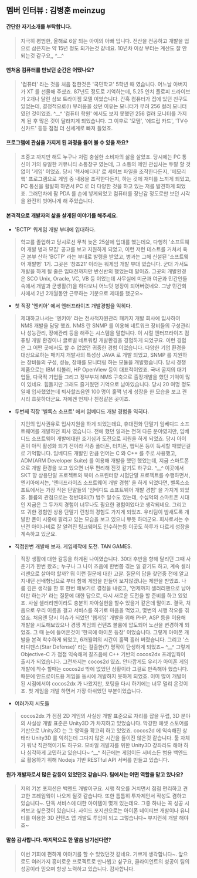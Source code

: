 ## 멤버 인터뷰 : 김병훈 meinzug

#### 간단한 자기소개를 부탁합니다.

> 지극히 평범한, 올해로 6살 되는 아이의 아빠 입니다. 전산을 전공하고 개발을 업으로 삼은지는 약 15년 정도 되가는것 같네요. 10년차 이상 부터는 계산도 잘 안되는것 같구요,, ^__^

#### 맨처음 컴퓨터를 만났던 순간은 어땠나요?

> '컴퓨터' 라는 것을 처음 접한것은 '국민학교' 5학년 때 였습니다. 어느날 아버지가 XT 를 선물해 주셨죠. 87년도 정도로 기억하는데, 5.25 인치 플로피 드라이브가 2개나 달린 삼보 트라이젬 모델 이었습니다. 간혹 컴퓨터가 집에 있던 친구도 있었는데, 결정적으로(!) 부러움을 샀던 이유는 모니터가 무려 256 컬러 모니터 였던 것이었죠. ^__^ '컴퓨터 학원' 에서도 보지 못했던 256 컬러 모니터를 가지게 된 후 많은 것이 달라지게 되었습니다. 그 이후로 '모뎀', '에드립 카드', 'TV수신카드' 등등 점점 더 신세계로 빠져 들었죠.

#### 프로그램에 관심을 가지게 된 과정을 들어 볼 수 있을 까요?

> 초중고 까지만 해도 누구나 처럼 충실한 소비자의 삶을 살았죠. 당시에는 PC 통신이 거의 유일한 커뮤니티 소통창구 였는데, 그 소통의 메인 관심사는 두말 할 것 없이 '게임' 이었죠. 당시 '헥사에디터' 로 세이브 파일을 조작한다든지, '메모리 핵' 프로그램으로 게임 중 내용을 조작한다든지, 하는 것에 재미를 느끼게 되었고, PC 통신을 활발히 하면서 PC 로 더 다양한 것을 하고 있는 저를 발견하게 되었죠. 그러던차에 팜 PDA 를 손에 넣게되었고 컴퓨터를 장난감 정도로만 보던 시각을 완전히 벗어나게 해 주었습니다.

#### 본격적으로 개발자의 삶을 살게된 이야기를 해주세요.

* 'BCTP' 워게임 개발 부대에 입대하다.

> 학교를 졸업하고 당시로선 무척 늦은 25살에 입대를 했는데요, 다행히 '소프트웨어 개발 병과 모집' 공고를 보고 지원하게 되었고, 이런 저런 테스트를 거쳐서 육군 본부 산하 'BCTP' 라는 부대로 발령을 받았고, 병과는 그해 신설된 '소프트웨어 개발병' 1기. 그곳은 '창조21' 이라는 워게임 개발 부대 였습니다. 군대 가서도 개발을 하게 될 줄은 입대전까지만 반신반의 했었는데 말이죠. 그곳의 개발환경은 SCO Unix, Oracle, VC, VB 등 이었는데 사무실에 미군과 여군과 민간인들 속에서 개발과 군생활(?)을 하다보니 어느덧 병장이 되어버렸네요. 그냥 민간회사에서 2년 2개월동안 근무하는 기분으로 제대를 했군요~

* 첫 직장 '엔키아' 에서 엔터프라이즈 개발경험을 익히다.

> 제대하고나서는 '엔키아' 라는 전사적자원관리 패키지 개발 회사에 입사하여 NMS 개발을 담당 했죠. NMS 란 SNMP 를 이용해 네트워크 장비들의 구성관리나 성능관리, 장애관리 등을 해주는 시스템을 말합니다. 이 시절 엔터프라이즈 컴퓨팅 개발 환경이나 글로벌 네트워킹 개발환경을 경험하게 되었구요. 이런 경험은 그 어떤 곳에서도 할 수 없었던 귀중한 경험 이었습니다. 다양한 기업 환경을 대상으로하는 패키지 개발사의 특성상 JAVA 로 개발 되었고, SNMP 를 지원하는 장비들의 구성, 성능, 장애를 모니터링 하는 모듈을 개발했습니다. 당시 경쟁 제품으로는 IBM 티볼리, HP OpenView 등이 대표적이었죠. 국내 굴지의 대기업들, 다국적 기업들 그리고 정부부처 NMS 구축으로 출장개발을 했던 기억이 많이 있네요. 힘들지만 그래도 즐거웠던 기억으로 남아있습니다. 당시 20 여명 정도일때 입사했었는데 퇴사할즈음엔 100 명이 훌쩍 넘게 성장을 한 모습을 보고 괜시리 흐믓하더군요. 저에겐 언제나 친정같은 곳이죠.

* 두번째 직장 '벨록스 소프트' 에서 임베디드 개발 경험을 익히다.

> 지인의 입사권유로 입사지원을 하게 되었는데요, 휴대전화 단말기 임베디드 소프트웨어를 개발하던 회사 였습니다. 전에 했던 일과는 전혀 다른 분야였지만, 임베디드 소프트웨어 개발에대한 호기심과 도전으로 지원을 하게 되었죠. 당시 아이폰이 아직 활성화 되기 전이라 각종 폴더폰, 터치폰, 햅틱폰 등이 득세할 때였던걸로 기억합니다. 임베디드 개발인 만큼 언어는 C 와 C++ 를 주로 사용했고, ADM(ARM Developer Suite) 를 이용해 개발을 했던 했었는데, 지금 스마트폰으로 개발 환경을 보고 있으면 너무 편리해 진것 같기도 하구요. ^__^ 이곳에서 SKT 향 상용단말 프로젝트와 북미 스프린터향 시험단말 프로젝트를 수행하면서, 엔키아에서는, '엔터프라이즈 소프트웨어 개발 경험' 을 하게 되었다면, 벨록스소프트에서는 가장 작은 단말들의 '임베디드 소프트웨어 개발 경험' 을 가지게 되었죠. 볼륨의 관점으로는 정반대의(?) 범주 일수도 있는데, 수십억의 스마트폰 시대인 지금은 그 두가지 경험이 너무나도 필요한 경험이었다고 생각되네요. 그리고 또 귀한 경험인 상용 단말기 런칭의 경험도 가지게 되었죠. 우리팀이 밤새도록 개발한 폰이 시중에 팔리고 있는 모습을 보고 있으니 뿌듯 하더군요. 회사로서는 수년전 아이나비로 잘 알려진 팅크웨어도 인수하는등 이곳도 하루가 다르게 성장을 계속하고 있군요.

* 직접한번 개발해 보자. 게임제작에 도전. TAN GAMES.

> 직장 생활에 대한 갈등을 하게된 나이였습니다. 30대 후반을 향해 달리던 그때 사춘기가 한번 왔죠;;  누구나 그 나이 즈음에 한번쯤 겪는 일 같기도 하고, 계속 셀러리맨으로 살아야 할까? 뭐 이런 질문에 대한 고찰. 질문의 답을 찾던중 전에 알고지내던 선배형님으로 부터 함께 게임을 만들어 보지않겠냐는 제안을 받았죠. 나름 깊은 생각을 한 후 한번 해보기로 결정을 내렸고, '언제까지 셀러리맨으로 남아야만 하는가' 라는 질문에 대한 답으로, 다시 새로운 도전을 할 준비를 하고 있었죠. 사실 셀러리맨이라도 충분히 자아실현을 할수 있을거 같은데 말이죠. 결국, 처음으로 우리 이름을 걸고 서비스를 하기로 마음을 먹었고, 몇번의 시행 착오를 겪었죠. 처음엔 당시 이슈가 되었던 '웹게임' 개발을 위해 PHP, ASP 등을 이용해 개발을 시도해보았으나 경쟁 게임의 컨텐츠 볼륨에 압도되어 노선을 변경하게 되었죠. 그 때 눈에 들어온것이 '한국에 아이폰 등장' 이었습니다. 그렇게 아이폰 개발을 본격 착수하게 되었고, 6개월여의 시간이 훌쩍 흘러 버렸습니다. 그리고 '스타디펜스(Star Defense)' 라는 걸출한(?) 명작이 탄생하게 되었죠~ ^__^ 그렇게 Objective-C 가 점점 익숙해져 갈즈음에 C++ 기반의 cocos2dx 프레임웍이 출시가 되었습니다. 그전까지는 cocos2d 였죠. 안타깝게도 우리가 아이폰 게임 개발에 착수 할때는 cocos2d 밖에 없었던 상황이라 그걸로 만족해야 했습니다. 때문에 안드로이드용 게임을 동시에 개발하지 못하게 되었죠. 이미 많이 개발이 된 시점에서야 cocos2dx 가 나왔지만, 포팅을 다시 하기에는 너무 멀리 온것이죠. 첫 게임을 개발 하면서 가장 아쉬었던 부분이었습니다.

* 여러가지 시도들

> cocos2dx 가 점점 2D 게임의 사실상 개발 표준으로 자리를 잡을 무렵, 3D 분야의 사실상 개발 표준은 Unity3D 가 차지하고 있었습니다. 막강한 에셋 스토어를 기반으로 Unity3D 는 그 영역을 확고히 하고 있었죠. cocos2d 에 익숙해진 상태라 Unity3D 를 익히는데 그다지 많은 시간을 들이진 않은것 같습니다. 툴 자체가 워낙 직관적이기도 하구요. 모바일 개발자를 위한 Unity3D 강좌라도 해야 하나 심각하게 고민하고 있습니다~ ^__^ 최근에는 게임이든 서비스든 범용 백엔드로 활용하기 위해 Nodejs 기반 RESTful API 서버를 만들고 있습니다. 

#### 뭔가 개발자로서 많은 갈등이 있었던것 같습니다. 팀에서는 어떤 역할을 맡고 있나요?

> 저의 기본 포지션은 백엔드 개발이구요. 시행 착오를 거치면서 점점 편리하고 견고한 프레임웍이 나오게 될것 같습니다. 또한 틈틈히 투자제안서 작성도 겸하고 있습니다~. 단독 서비스에 대한 아이템이 몇개 있는데요. 그중 하나는 꼭 성공 시켜보고 싶은것이 있습니다. 사이드 포지션으로는 아이폰 네이티브 개발이나 유니티를 이용한 3D 컨텐츠 앱 개발도 투입이 되고 그렇습니다~ 부지런히 개발 해야죠~

#### 말씀 감사합니다. 마지막으로 한 말씀 남기신다면?

> 이번 기회에 편하게 이야기를 할 수 있었던것 같네요. 기쁘게 생각합니다~. 앞으로도 여러가지 흥미로운 프로젝트로 만나뵙고 싶구요, 클라이언트의 성공이 팀의 성공이라 믿으며 항상 노력하고 있습니다. 감사합니다.